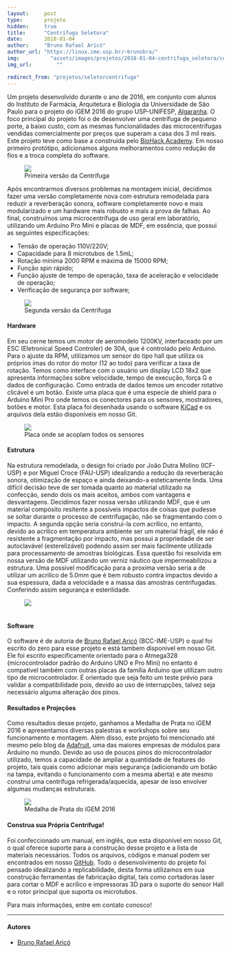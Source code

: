 ```yaml
---
layout:     post
type:       projeto
hidden:     true
title:      "Centrífuga Seletora"
date:       2018-01-04
author:     "Bruno Rafael Aricó"
author_url: "https://linux.ime.usp.br/~brunobra/"
img: 	      "assets/images/projetos/2018-01-04-centrifuga_seletora/centrifuge.jpg"
img_url: 		""

redirect_from: "projetos/seletorcentrifuge"
---
```


Um projeto desenvolvido durante o ano de 2016, em conjunto com alunos do Instituto de Farmácia, Arquitetura e Biologia da Universidade de São Paulo para o projeto do iGEM 2016 do grupo USP-UNIFESP, [Algaranha](http://2016.igem.org/Team:USP_UNIFESP-Brazil).
O foco principal do projeto foi o de desenvolver uma centrífuga de pequeno porte, a baixo custo, com as mesmas funcionalidades das microcentrífugas vendidas comercialmente por preços que superam a casa dos 3 mil reais.
Este projeto teve como base a construida pelo [BioHack Academy](http://biohackacademy.github.io/biofactory/class/5-centrifuge/).
Em nosso primeiro protótipo, adicionamos alguns melhoramentos como redução de fios e a troca completa do software.

<div class="img-container">
  <figure>
    <img class="large" src="{{ site.baseurl }}/assets/images/projetos/2018-01-04-centrifuga_seletora/centrifuge_old.jpg">
    <figcaption>Primeira versão da Centrífuga</figcaption>
  </figure>
</div>

Após encontrarmos diversos problemas na montagem inicial, decidimos fazer uma versão completamente nova com estrutura remodelada para reduzir a reverberação sonora, software completamente novo e mais modularizado e um hardware mais robusto e mais a prova de falhas.
Ao final, construímos uma microcentrífuga de uso geral em laboratório, utilizando um Arduino Pro Mini e placas de MDF, em essência, que possui as seguintes especificações:

- Tensão de operação 110V/220V;
- Capacidade para 8 microtubos de 1.5mL;
- Rotação mínima 2000 RPM e máxima de 15000 RPM;
- Função spin rápido;
- Função ajuste de tempo de operação, taxa de aceleração e velocidade de operação;
- Verificação de segurança por software;

<div class="img-container">
  <figure>
    <img class="large" src="{{ site.baseurl }}/assets/images/projetos/2018-01-04-centrifuga_seletora/centrifuge_2.jpg">
    <figcaption>Segunda versão da Centrífuga</figcaption>
  </figure>
</div>

#### Hardware
Em seu cerne temos um motor de aeromodelo 1200KV, interfaceado por um ESC (Eletronical Speed Controler) de 30A, que é controlado pelo Arduino. Para o ajuste da RPM, utilizamos um sensor do tipo hall que utiliza os próprios ímas do rotor do motor (12 ao todo) para verificar a taxa de rotação. Temos como interface com o usuário um display LCD 18x2 que apresenta informações sobre velocidade, tempo de execução, força G e dados de configuração. Como entrada de dados temos um encoder rotativo clicável e um botão.
Existe uma placa que é uma especie de shield para o Arduino Mini Pro onde temos os conectores para os sensores, mostradores, botões e motor. Esta placa foi desenhada usando o software [KiCad](http://kicad-pcb.org/) e os arquivos dela estão disponíveis em nosso Git.

<div class="img-container">
  <figure>
    <img class="large" src="{{ site.baseurl }}/assets/images/projetos/2018-01-04-centrifuga_seletora/placa.jpg">
    <figcaption>Placa onde se acoplam todos os sensores</figcaption>
  </figure>
</div>

#### Estrutura
Na estrutura remodelada, o design foi criado por João Dutra Molino (ICF-USP) e por Miguel Croce (FAU-USP) idealizando a redução da reverberação sonora, otimização de espaço e ainda deixando-a esteticamente linda.
Uma difícil decisão teve de ser tomada quanto ao material utilizado na confecção, sendo dois os mais aceitos, ambos com vantagens e desvantagens. Decidimos fazer nossa versão utilizando MDF, que é um material compósito resitente a possíveis impactos de coisas que pudesse se soltar durante o processo de centrifugação, não se fragmentando com o impacto. A segunda opção seria construí-la com acrílico, no entanto, devido ao acrilico em temperatura ambiente ser um material frágil, ele não é resistente a fragmentação por impacto, mas possui a propriedade de ser autoclavável (esterelizável) podendo assim ser mais facilmente utilizada para processamento de amostras biológicas. Essa questão foi resolvida em nossa versão de MDF utilizando um verniz náutico que impermeabilizou a estrutura.
Uma possível modificação para a proxima versão seria a de utilizar um acrilico de 5.0mm que é bem robusto contra impactos devido a sua espessura, dada a velocidade e a massa das amostras centrifugadas. Conferindo assim segurança e esterilidade.

<div class="img-container">
  <figure>
    <img class="large" src="{{ site.baseurl }}/assets/images/projetos/2018-01-04-centrifuga_seletora/struct.jpg">
    <figcaption>&nbsp;</figcaption>
  </figure>
</div>

#### Software
O software é de autoria de [Bruno Rafael Aricó](https://linux.ime.usp.br/~brunobra/) (BCC-IME-USP) o qual foi escrito do zero para esse projeto e está tambem disponivel em nosso Git.
Ele foi escrito especificamente orientado para o Atmega328 (microcontrolador padrão do Arduino UNO e Pro Mini) no entanto é compativel também com outras placas da família Arduino que utilizam outro tipo de microcontrolador. É orientado que seja feito um teste prévio para validar a compatibilidade pois, devido ao uso de interrupções, talvez seja necessário alguma alteração dos pinos.

#### Resultados e Projeções
Como resultados desse projeto, ganhamos a Medalha de Prata no iGEM 2016 e apresentamos diversas palestras e workshops sobre seu funcionamento e montagem.
Além disso, este projeto foi mencionado até mesmo pelo blog da [Adafruit](https://blog.adafruit.com/2017/04/10/the-seletora-build-your-own-harry-potter-themed-centrifuge/), uma das maiores empresas de módulos para Arduino no mundo.
Devido ao uso de poucos pinos do microcontrolador utilizado, temos a capacidade de ampliar a quantidade de features do projeto, tais quais como adicionar mais segurança (adicionando um botão na tampa, evitando o funcionamento com a mesma aberta) e ate mesmo construi uma centrífuga refrigerada/aquecida, apesar de isso envolver algumas mudanças estruturais.

<div class="img-container">
  <figure>
    <img class="large" src="{{ site.baseurl }}/assets/images/projetos/2018-01-04-centrifuga_seletora/medal.png">
    <figcaption>Medalha de Prata do iGEM 2016</figcaption>
  </figure>
</div>

#### Construa sua Própria Centrífuga!
Foi confeccionado um manual, em inglês, que esta disponível em nosso Git, o qual oferece suporte para a construção desse projeto e a lista de materiais necessários. Todos os arquivos, códigos e manual podem ser encontrados em nosso [GitHub](https://github.com/Brunoarico/centrifuge).
Todo o desenvolvimento do projeto foi pensado idealizando a replicabilidade, desta forma utilizamos em sua construção ferramentas de fabricação digital, tais como cortadoras laser para cortar o MDF e acrílico e impressoras 3D para o suporte do sensor Hall e o rotor principal que suporta os microtubos.

Para mais informações, entre em contato conosco!

----

#### Autores

- [Bruno Rafael Aricó](https://linux.ime.usp.br/~brunobra/)
